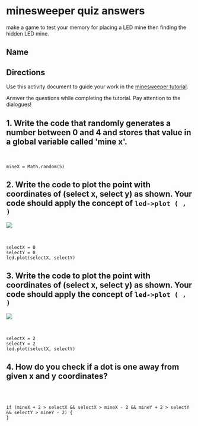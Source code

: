 # minesweeper quiz answers

make a game to test your memory for placing a LED mine then finding the hidden LED mine.

## Name

## Directions

Use this activity document to guide your work in the [minesweeper  tutorial](/lessons/minesweeper/tutorial).

Answer the questions while completing the tutorial. Pay attention to the dialogues!

## 1. Write the code that randomly generates a number between 0 and 4 and stores that value in a global variable called 'mine x'.

<br />

```
mineX = Math.random(5)
```

## 2. Write the code to plot the point with coordinates of (select x, select y) as shown. Your code should apply the concept of `led->plot ( , )`

![](/static/mb/lessons/blink-1.png)

<br />

```
selectX = 0
selectY = 0
led.plot(selectX, selectY)
```

## 3. Write the code to plot the point with coordinates of (select x, select y) as shown. Your code should apply the concept of `led->plot ( , )`

![](/static/mb/lessons/blink-0.png)

<br />

```
selectX = 2
selectY = 2
led.plot(selectX, selectY)
```

## 4. How do you check if a dot is one away from given x and y coordinates?

<br />

<br />

```
if (mineX + 2 > selectX && selectX > mineX - 2 && mineY + 2 > selectY && selectY > mineY - 2) {
}
```

